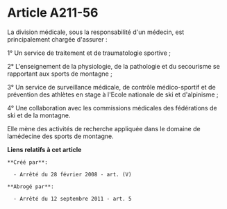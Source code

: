 # Article A211-56

La division médicale, sous la responsabilité d'un médecin, est principalement chargée d'assurer :

1° Un service de traitement et de traumatologie sportive ;

2° L'enseignement de la physiologie, de la pathologie et du secourisme se rapportant aux sports de montagne ;

3° Un service de surveillance médicale, de contrôle médico-sportif et de prévention des athlètes en stage à l'Ecole nationale
de ski et d'alpinisme ;

4° Une collaboration avec les commissions médicales des fédérations de ski et de la montagne.

Elle mène des activités de recherche appliquée dans le domaine de lamédecine des sports de montagne.

**Liens relatifs à cet article**

	**Créé par**:

	  - Arrêté du 28 février 2008 - art. (V)

	**Abrogé par**:

	  - Arrêté du 12 septembre 2011 - art. 5
